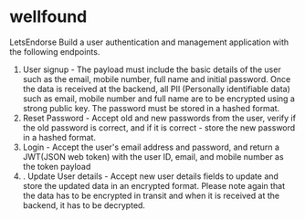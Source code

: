 # wellfound
LetsEndorse
Build a user authentication and management application with the following endpoints.
1. User signup - The payload must include the basic details of the user such as the email, mobile number, full name and initial password. Once the data is received at the backend, all PII (Personally identifiable data) such as email, mobile number and full name are to be encrypted using a strong public key. The password must be stored in a hashed format.
2. Reset Password - Accept old and new passwords from the user, verify if the old password is correct, and if it is correct - store the new password in a hashed format.
3. Login - Accept the user's email address and password, and return a JWT(JSON web token) with the user ID, email, and mobile number as the token payload
4. . Update User details - Accept new user details fields to update and store the updated data in an encrypted format.
Please note again that the data has to be encrypted in transit and when it is received at the backend, it has to be decrypted. 

